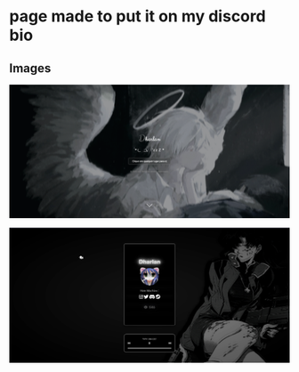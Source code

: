 # page made to put it on my discord bio

## Images

![Imagem Principal](img/main.png)

![Segunda Imagem](img/main2.png)
